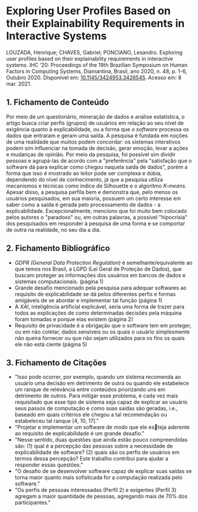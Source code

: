 # Exploring User Profiles Based on their Explainability Requirements in Interactive Systems

LOUZADA, Henrique; CHAVES, Gabriel; PONCIANO, Lesandro. Exploring user profiles based on their explainability requirements in interactive systems. IHC ‘20: Proceedings of the 19th Brazilian Symposium on Human Factors in Computing Systems, Diamantina, Brasil, ano 2020, n. 48, p. 1-6, Outubro 2020. Disponível em: [10.1145/3424953.3426545](https://doi.org/10.1145/3424953.3426545). Acesso em: 8 mar. 2021.

## 1. Fichamento de Conteúdo

Por meio de um questionário, mineração de dados e análise estatística, o artigo busca criar perfis (grupos) de usuários em relação ao seu nível de exigência quanto à explicabilidade, ou a forma que o _software_ processa os dados que entraram e geram uma saída. A pesquisa é fundada em noções de uma realidade que muitos podem concordar: os sistemas interativos podem sim influenciar na tomada de decisão, gerar emoção, levar a ações e mudanças de opinião. Por meio da pesquisa, foi possível sim dividir pessoas e agrupá-las de acordo com a "preferência" pela "satisfação que o software dá para explicar como chegou naquela saída de dados", porém a forma que isso é mostrado ao leitor pode ser complexa e dúbia, dependendo do nível de conhecimento, já que a pesquisa utiliza mecanismos e técnicas como índice de Silhouette e o algoritmo _K-means_. Apesar disso, a pesquisa perfila bem e demonstra que, pelo menos os usuários pesquisados, em sua maioria, possuem um certo interesse em saber como a saída é gerada pelo processamento de dados - a explicabilidade. Excepcionalmente, menciono que foi muito bem colocado pelos autores o "paradoxo" ou, em outras palavras, a possível "hipocrisia" dos pesquisados em responder à pesquisa de uma forma e se comportar de outra na realidade, no seu dia a dia. 

## 2. Fichamento Bibliográfico 

* _GDPR (General Data Protection Regulation)_ é semelhante/equivalente ao que temos nos Brasil, a LGPD (Lei Geral de Proteção de Dados), que buscam proteger as informações dos usuários em bancos de dados e sistemas computacionais. (página 1)
* Grande desafio mencionado pela pesquisa para adequar softwares ao requisito de explicabilidade se dá pelos diferentes perfis e formas amigáveis de se abordar e implementar tal função (página 1)
* A _XAI_, inteligência artificial explicável, seria uma forma de trazer para todos as explicações de como determinadas decisões pela máquina foram tomadas e porque elas existem (página 2)
* Requisito de privacidade é a obrigação que o software tem em proteger, ou em não coletar, dados sensíveis ou os quais o usuário simplesmente não queira fornecer ou que não sejam utilizados para os fins os quais ele não está ciente (página 5)


## 3. Fichamento de Citações 

* "Isso pode ocorrer, por exemplo, quando um sistema recomenda ao usuário uma decisão em detrimento de outra ou quando ele estabelece um ranque de relevância entre conteúdos priorizando uns em detrimento de outros. Para mitigar esse problema, é cada vez mais requisitado que esse tipo de sistema seja capaz de explicar ao usuário seus passos de computação e como suas saídas são geradas, i.e., baseado em quais critérios ele chegou a tal recomendação ou estabeleceu tal ranque [4, 10, 17]."
* "Projetar e implementar um software de modo que ele esteja aderente ao requisito de explicabilidade é um grande desafio."
* "Nesse sentido, duas questões que ainda estão pouco compreendidas são: (1) qual é a percepção das pessoas sobre a necessidade de explicabilidade de software? (2) quais são os perfis de usuários em termos dessa percepção? Este trabalho contribui para ajudar a responder essas questões."
* "O desafio de se desenvolver software capaz de explicar suas saídas se torna maior quanto mais sofisticada for a computação realizada pelo software."
* "Os perfis de pessoas interessadas (Perfil 2) e exigentes (Perfil 3) agregam a maior quantidade de pessoas, agregando mais de 70% dos participantes."
